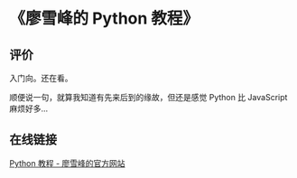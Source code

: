 # 《廖雪峰的 Python 教程》

## 评价

入门向。还在看。

顺便说一句，就算我知道有先来后到的缘故，但还是感觉 Python 比 JavaScript 麻烦好多...

## 在线链接

[Python 教程 - 廖雪峰的官方网站](https://www.liaoxuefeng.com/wiki/0014316089557264a6b348958f449949df42a6d3a2e542c000)


